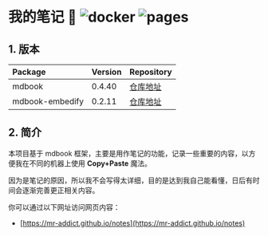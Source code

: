 # 我的笔记 👻 ![docker](https://github.com/MR-Addict/notes/actions/workflows/docker.yml/badge.svg) ![pages](https://github.com/MR-Addict/notes/actions/workflows/pages.yml/badge.svg)

## 1. 版本

| Package         | Version | Repository                                                                   |
| :-------------- | :------ | :--------------------------------------------------------------------------- |
| mdbook          | 0.4.40  | [仓库地址](https://github.com/rust-lang/mdBook/releases/tag/v0.4.40)         |
| mdbook-embedify | 0.2.11  | [仓库地址](https://github.com/MR-Addict/mdbook-embedify/releases/tag/0.2.11) |

## 2. 简介

本项目基于 mdbook 框架，主要是用作笔记的功能，记录一些重要的内容，以方便我在不同的机器上使用 **Copy+Paste** 魔法。

因为是笔记的原因，所以我不会写得太详细，目的是达到我自己能看懂，日后有时间会逐渐完善更正相关内容。

你可以通过以下网址访问网页内容：

- [https://mr-addict.github.io/notes](https://mr-addict.github.io/notes)
